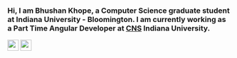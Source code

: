 ### Hi, I am Bhushan Khope, a Computer Science graduate student at Indiana University - Bloomington. I am currently working as a Part Time Angular Developer at [CNS](https://cns.iu.edu/) Indiana University.

<p><a href="https://www.linkedin.com/in/bhushankhope/"><img src="https://img.shields.io/badge/linkedin-%230077B5.svg?&style=for-the-badge&logo=linkedin&logoColor=white" height=25></a>
<a href="mailto:bhushankhope@gmail.com"><img src="https://img.shields.io/badge/Gmail-D14836?style=for-the-badge&logo=gmail&logoColor=white" height=25></a></p>

